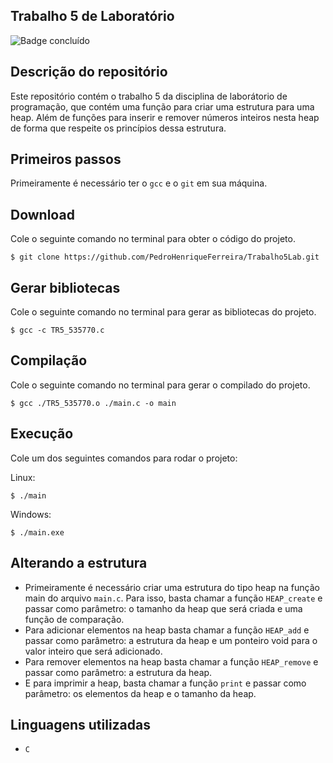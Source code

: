 ## Trabalho 5 de Laboratório
![Badge concluído](http://img.shields.io/static/v1?label=STATUS&message=CONCLUÍDO&color=GREEN&style=for-the-badge)

## Descrição do repositório
Este repositório contém o trabalho 5 da disciplina de laborátorio de programação, que contém uma função para criar uma estrutura para uma heap. Além de funções para inserir e remover números inteiros nesta heap de forma que respeite os princípios dessa estrutura.

## Primeiros passos
Primeiramente é necessário ter o `gcc` e o `git` em sua máquina.

## Download
Cole o seguinte comando no terminal para obter o código do projeto.
```
$ git clone https://github.com/PedroHenriqueFerreira/Trabalho5Lab.git 
```

## Gerar bibliotecas
Cole o seguinte comando no terminal para gerar as bibliotecas do projeto.
```
$ gcc -c TR5_535770.c
```

## Compilação
Cole o seguinte comando no terminal para gerar o compilado do projeto.
```
$ gcc ./TR5_535770.o ./main.c -o main
``` 

## Execução
Cole um dos seguintes comandos para rodar o projeto:

Linux:
```
$ ./main
```

Windows:
```
$ ./main.exe
```

## Alterando a estrutura
- Primeiramente é necessário criar uma estrutura do tipo heap na função main do arquivo `main.c`. Para isso, basta chamar a função `HEAP_create` e passar como parâmetro: o tamanho da heap que será criada e uma função de comparação.
- Para adicionar elementos na heap basta chamar a função `HEAP_add` e passar como parâmetro: a estrutura da heap e um ponteiro void para o valor inteiro que será adicionado.
- Para remover elementos na heap basta chamar a função `HEAP_remove` e passar como parâmetro: a estrutura da heap.
- E para imprimir a heap, basta chamar a função `print` e passar como parâmetro: os elementos da heap e o tamanho da heap.

## Linguagens utilizadas
- `C`